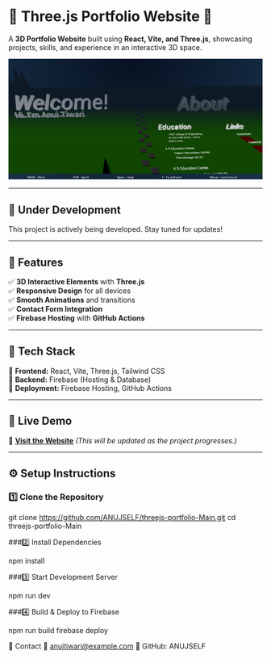 # 🌟 Three.js Portfolio Website 🚀  

A **3D Portfolio Website** built using **React, Vite, and Three.js**, showcasing projects, skills, and experience in an interactive 3D space.  

![Project Preview](https://raw.githubusercontent.com/ANUJSELF/threejs-portfolio-Main/master/image.png)  

---

## 🚧 Under Development  
This project is actively being developed. Stay tuned for updates!  

---

## 📌 Features  
✅ **3D Interactive Elements** with **Three.js**  
✅ **Responsive Design** for all devices  
✅ **Smooth Animations** and transitions  
✅ **Contact Form Integration**  
✅ **Firebase Hosting** with **GitHub Actions**  

---

## 📂 Tech Stack  
🔹 **Frontend:** React, Vite, Three.js, Tailwind CSS  
🔹 **Backend:** Firebase (Hosting & Database)  
🔹 **Deployment:** Firebase Hosting, GitHub Actions  

---

## 🚀 Live Demo  
🔗 **[Visit the Website](https://anuj-tiwari-afd74.web.app/)** *(This will be updated as the project progresses.)*  

---

## ⚙️ Setup Instructions  

### 1️⃣ Clone the Repository  

git clone https://github.com/ANUJSELF/threejs-portfolio-Main.git
cd threejs-portfolio-Main

###2️⃣ Install Dependencies


npm install

###3️⃣ Start Development Server

npm run dev

###4️⃣ Build & Deploy to Firebase

npm run build
firebase deploy

📩 Contact
📧 anujtiwari@example.com
📌 GitHub: ANUJSELF


